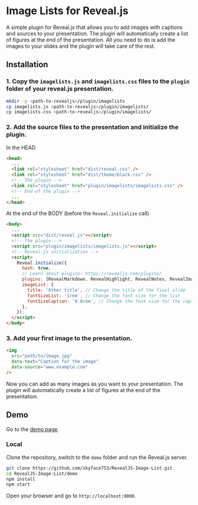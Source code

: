 # Image Lists for Reveal.js

A simple plugin for Reveal.js that allows you to add images with captions and sources to your presentation. The plugin will automatically create a list of figures at the end of the presentation. All you need to do is add the images to your slides and the plugin will take care of the rest.

## Installation

### 1. Copy the `imagelists.js` and `imagelists.css` files to the `plugin` folder of your reveal.js presentation.

```bash
mkdir -p <path-to-revealjs>/plugin/imagelists
cp imagelists.js <path-to-revealjs>/plugin/imagelists/
cp imagelists.css <path-to-revealjs>/plugin/imagelists/
```

### 2. Add the source files to the presentation and initialize the plugin.

In the HEAD

```html
<head>
  ...
  <link rel="stylesheet" href="dist/reveal.css" />
  <link rel="stylesheet" href="dist/theme/black.css" />
  <!-- The plugin -->
  <link rel="stylesheet" href="plugin/imagelists/imagelists.css" />
  <!-- End of the plugin -->
  ...
</head>
```

At the end of the BODY (before the `Reveal.initialize` call)

```html
<body>
  ...
  <script src="dist/reveal.js"></script>
  <!-- The plugin -->
  <script src="plugin/imagelists/imagelists.js"></script>
  <!-- Reveal.js initialization -->
  <script>
    Reveal.initialize({
      hash: true,
      // Learn about plugins: https://revealjs.com/plugins/
      plugins: [RevealMarkdown, RevealHighlight, RevealNotes, RevealImageList],
      imageList: {
        title: 'Other title', // Change the title of the final slide
        fontSizeList: '1rem', // Change the font size for the list
        fontSizeCaption: '0.8rem', // Change the font size for the caption
      },
    });
  </script>
</body>
```

### 3. Add your first image to the presentation.

```html
<img
  src="path/to/image.jpg"
  data-text="Caption for the image"
  data-source="www.example.com"
/>
```

Now you can add as many images as you want to your presentation. The plugin will automatically create a list of figures at the end of the presentation.

## Demo

Go to the [demo page](https://skyface753.github.io/RevealJS-Image-List/).

### Local

Clone the repository, switch to the `demo` folder and run the Reveal.js server.

```bash
git clone https://github.com/skyface753/RevealJS-Image-List.git
cd RevealJS-Image-List/demo
npm install
npm start
```

Open your browser and go to `http://localhost:8000`.
